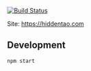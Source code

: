 [![Build Status](https://circleci.com/gh/hiddentao/hiddentao.github.io/tree/gatsby.svg?style=svg&circle-token=c3387d661bb64fb0b745edc36784714e1ccae6d7)](https://circleci.com/gh/hiddentao/hiddentao.github.io/tree/gatsby)

Site: https://hiddentao.com

## Development

```shell
npm start
```
